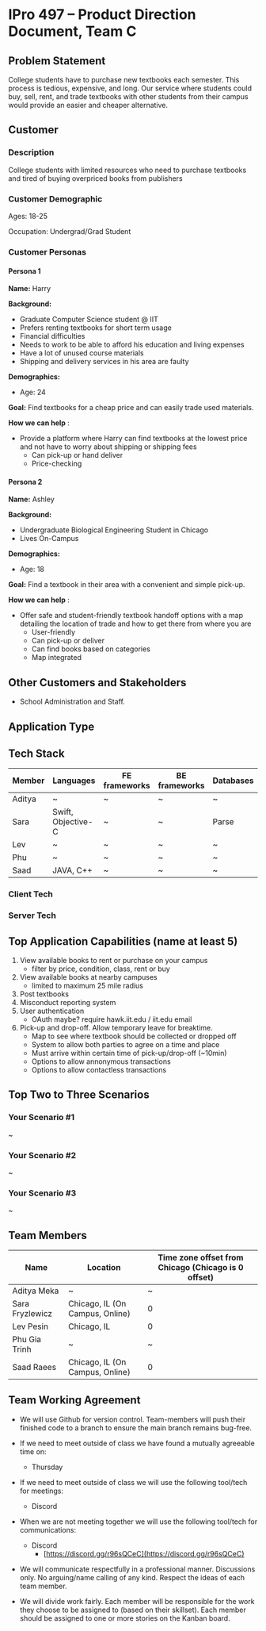 # **IPro 497 – Product Direction Document, Team C**

## **Problem Statement**

College students have to purchase new textbooks each semester. This process is tedious, expensive, and long. Our service where students could buy, sell, rent, and trade textbooks with other students from their campus would provide an easier and cheaper alternative.

## **Customer**

### **Description**

College students with limited resources who need to purchase textbooks and tired of buying overpriced books from publishers

### **Customer Demographic**

Ages: 18-25

Occupation: Undergrad/Grad Student

### **Customer Personas**

#### Persona 1

**Name:** Harry

**Background:**

- Graduate Computer Science student @ IIT
- Prefers renting textbooks for short term usage
- Financial difficulties
- Needs to work to be able to afford his education and living expenses
- Have a lot of unused course materials
- Shipping and delivery services in his area are faulty

**Demographics:**

- Age: 24

**Goal:** Find textbooks for a cheap price and can easily trade used materials.

**How we can help** :

- Provide a platform where Harry can find textbooks at the lowest price and not have to worry about shipping or shipping fees
  - Can pick-up or hand deliver
  - Price-checking


#### Persona 2

**Name:** Ashley

**Background:**

- Undergraduate Biological Engineering Student in Chicago
- Lives On-Campus

**Demographics:**

- Age: 18

**Goal:** Find a textbook in their area with a convenient and simple pick-up.

**How we can help** :

- Offer safe and student-friendly textbook handoff options with a map detailing the location of trade and how to get there from where you are
  - User-friendly
  - Can pick-up or deliver
  - Can find books based on categories
  - Map integrated

## Other Customers and Stakeholders ##

- School Administration and Staff.

## **Application Type**



## **Tech Stack**




| **Member** | **Languages** | **FE frameworks** | **BE frameworks** | **Databases** |
| --- | --- | --- | --- | --- |
| Aditya | ~ | ~ | ~ | ~ |
| Sara |  Swift, Objective-C | ~ | ~ | Parse |
| Lev |  ~ | ~ | ~ | ~ |
| Phu |  ~ | ~ | ~ | ~ |
| Saad |  JAVA, C++ | ~ | ~ | ~ |

### **Client Tech**


### **Server Tech**


## **Top Application Capabilities (name at least 5)**

1. View available books to rent or purchase on your campus
     - filter by price, condition, class, rent or buy
2. View available books at nearby campuses
     - limited to maximum 25 mile radius
3. Post textbooks 
4. Misconduct reporting system
5. User authentication
     - OAuth maybe? require hawk.iit.edu / iit.edu email
6. Pick-up and drop-off. Allow temporary leave for breaktime.
     - Map to see where textbook should be collected or dropped off
     - System to allow both parties to agree on a time and place
     - Must arrive within certain time of pick-up/drop-off (~10min)
     - Options to allow annonymous transactions
     - Options to allow contactless transactions

## **Top Two to Three Scenarios**

### **Your Scenario #1**

~

### **Your Scenario #2**

~
### **Your Scenario #3**

~

##

## **Team Members**

| **Name** | **Location** | **Time zone offset from Chicago (Chicago is 0 offset)** |
| --- | --- | --- |
| Aditya Meka | ~ | ~ |
| Sara Fryzlewicz | Chicago, IL (On Campus, Online) | 0 |
| Lev Pesin | Chicago, IL | 0 |
| Phu Gia Trinh | ~ | ~ |
| Saad Raees | Chicago, IL (On Campus, Online) | 0 |

## **Team Working Agreement**

- We will use Github for version control. Team-members will push their finished code to a branch to ensure the main branch remains bug-free.

- If we need to meet outside of class we have found a mutually agreeable time on:

  - Thursday

- If we need to meet outside of class we will use the following tool/tech for meetings:

  - Discord

- When we are not meeting together we will use the following tool/tech for communications:

  - Discord
    - [https://discord.gg/r96sQCeC](https://discord.gg/r96sQCeC)

- We will communicate respectfully in a professional manner. Discussions only. No arguing/name calling of any kind. Respect the ideas of each team member.

- We will divide work fairly. Each member will be responsible for the work they choose to be assigned to (based on their skillset). Each member should be assigned to one or more stories on the Kanban board.
